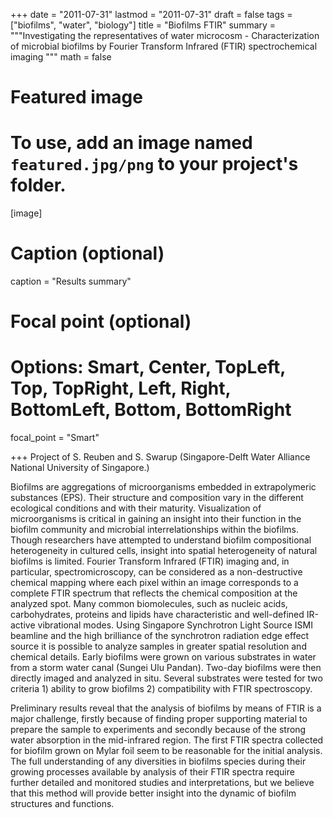 
+++
date = "2011-07-31"
lastmod = "2011-07-31"
draft = false
tags = ["biofilms", "water", "biology"]
title = "Biofilms FTIR"
summary = """Investigating the representatives of water microcosm - Characterization of microbial biofilms by Fourier Transform Infrared (FTIR) spectrochemical imaging
"""
math = false

# Featured image
# To use, add an image named `featured.jpg/png` to your project's folder. 
[image]
  # Caption (optional)
  caption = "Results summary"
  
  # Focal point (optional)
  # Options: Smart, Center, TopLeft, Top, TopRight, Left, Right, BottomLeft, Bottom, BottomRight
  focal_point = "Smart"

+++
Project of S. Reuben and S. Swarup   (Singapore-Delft Water Alliance National University of Singapore.)

Biofilms are aggregations of microorganisms embedded in extrapolymeric substances (EPS). Their structure and composition vary in the different ecological conditions and with their maturity. Visualization of microorganisms is critical in gaining an insight into their function in the biofilm community and microbial interrelationships within the biofilms.  Though researchers have attempted to understand biofilm compositional heterogeneity in cultured cells, insight into spatial heterogeneity of natural biofilms is limited. Fourier Transform Infrared (FTIR) imaging and, in particular, spectromicroscopy, can be considered as a non-destructive chemical mapping where each pixel within an image corresponds to a complete FTIR spectrum that reflects the chemical composition at the analyzed spot. Many common biomolecules, such as nucleic acids, carbohydrates, proteins and lipids have characteristic and well-defined IR-active vibrational modes. Using Singapore Synchrotron Light Source ISMI beamline and the high brilliance of the synchrotron radiation edge effect source it is possible to analyze samples in greater spatial resolution and chemical details. 
Early biofilms were grown on various substrates in water from a storm water canal (Sungei Ulu Pandan). Two-day biofilms were then directly imaged and analyzed in situ. Several substrates were tested for two criteria 1) ability to grow biofilms 2) compatibility with FTIR spectroscopy.

Preliminary results reveal that the analysis of biofilms by means of FTIR is a major challenge, firstly because of finding proper supporting material to prepare the sample to experiments and secondly because of the strong water absorption in the mid-infrared region. The first FTIR spectra collected for biofilm grown on Mylar foil seem to be reasonable for the initial analysis. 
The full understanding of any diversities in biofilms species during their growing processes available by analysis of their FTIR spectra require further detailed and monitored studies and interpretations, but we believe that this method will provide better insight into the dynamic of biofilm structures and functions. 
